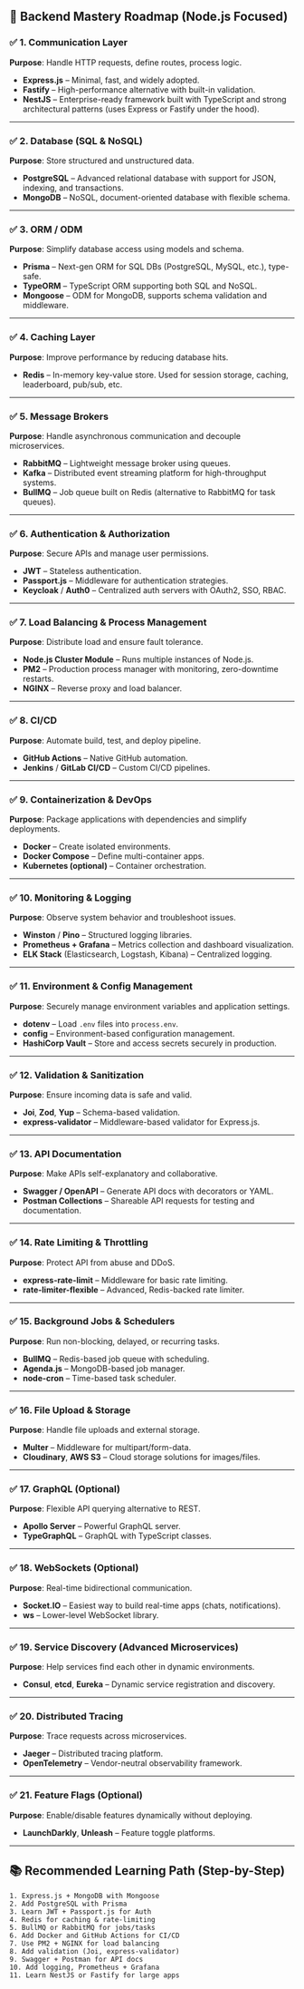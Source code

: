 ## 🧠 Backend Mastery Roadmap (Node.js Focused)

### ✅ 1. Communication Layer

**Purpose**: Handle HTTP requests, define routes, process logic.

- **Express.js** – Minimal, fast, and widely adopted.
- **Fastify** – High-performance alternative with built-in validation.
- **NestJS** – Enterprise-ready framework built with TypeScript and strong architectural patterns (uses Express or Fastify under the hood).

---

### ✅ 2. Database (SQL & NoSQL)

**Purpose**: Store structured and unstructured data.

- **PostgreSQL** – Advanced relational database with support for JSON, indexing, and transactions.
- **MongoDB** – NoSQL, document-oriented database with flexible schema.

---

### ✅ 3. ORM / ODM

**Purpose**: Simplify database access using models and schema.

- **Prisma** – Next-gen ORM for SQL DBs (PostgreSQL, MySQL, etc.), type-safe.
- **TypeORM** – TypeScript ORM supporting both SQL and NoSQL.
- **Mongoose** – ODM for MongoDB, supports schema validation and middleware.

---

### ✅ 4. Caching Layer

**Purpose**: Improve performance by reducing database hits.

- **Redis** – In-memory key-value store. Used for session storage, caching, leaderboard, pub/sub, etc.

---

### ✅ 5. Message Brokers

**Purpose**: Handle asynchronous communication and decouple microservices.

- **RabbitMQ** – Lightweight message broker using queues.
- **Kafka** – Distributed event streaming platform for high-throughput systems.
- **BullMQ** – Job queue built on Redis (alternative to RabbitMQ for task queues).

---

### ✅ 6. Authentication & Authorization

**Purpose**: Secure APIs and manage user permissions.

- **JWT** – Stateless authentication.
- **Passport.js** – Middleware for authentication strategies.
- **Keycloak** / **Auth0** – Centralized auth servers with OAuth2, SSO, RBAC.

---

### ✅ 7. Load Balancing & Process Management

**Purpose**: Distribute load and ensure fault tolerance.

- **Node.js Cluster Module** – Runs multiple instances of Node.js.
- **PM2** – Production process manager with monitoring, zero-downtime restarts.
- **NGINX** – Reverse proxy and load balancer.

---

### ✅ 8. CI/CD

**Purpose**: Automate build, test, and deploy pipeline.

- **GitHub Actions** – Native GitHub automation.
- **Jenkins** / **GitLab CI/CD** – Custom CI/CD pipelines.

---

### ✅ 9. Containerization & DevOps

**Purpose**: Package applications with dependencies and simplify deployments.

- **Docker** – Create isolated environments.
- **Docker Compose** – Define multi-container apps.
- **Kubernetes (optional)** – Container orchestration.

---

### ✅ 10. Monitoring & Logging

**Purpose**: Observe system behavior and troubleshoot issues.

- **Winston** / **Pino** – Structured logging libraries.
- **Prometheus + Grafana** – Metrics collection and dashboard visualization.
- **ELK Stack** (Elasticsearch, Logstash, Kibana) – Centralized logging.

---

### ✅ 11. Environment & Config Management

**Purpose**: Securely manage environment variables and application settings.

- **dotenv** – Load `.env` files into `process.env`.
- **config** – Environment-based configuration management.
- **HashiCorp Vault** – Store and access secrets securely in production.

---

### ✅ 12. Validation & Sanitization

**Purpose**: Ensure incoming data is safe and valid.

- **Joi**, **Zod**, **Yup** – Schema-based validation.
- **express-validator** – Middleware-based validator for Express.js.

---

### ✅ 13. API Documentation

**Purpose**: Make APIs self-explanatory and collaborative.

- **Swagger / OpenAPI** – Generate API docs with decorators or YAML.
- **Postman Collections** – Shareable API requests for testing and documentation.

---

### ✅ 14. Rate Limiting & Throttling

**Purpose**: Protect API from abuse and DDoS.

- **express-rate-limit** – Middleware for basic rate limiting.
- **rate-limiter-flexible** – Advanced, Redis-backed rate limiter.

---

### ✅ 15. Background Jobs & Schedulers

**Purpose**: Run non-blocking, delayed, or recurring tasks.

- **BullMQ** – Redis-based job queue with scheduling.
- **Agenda.js** – MongoDB-based job manager.
- **node-cron** – Time-based task scheduler.

---

### ✅ 16. File Upload & Storage

**Purpose**: Handle file uploads and external storage.

- **Multer** – Middleware for multipart/form-data.
- **Cloudinary**, **AWS S3** – Cloud storage solutions for images/files.

---

### ✅ 17. GraphQL (Optional)

**Purpose**: Flexible API querying alternative to REST.

- **Apollo Server** – Powerful GraphQL server.
- **TypeGraphQL** – GraphQL with TypeScript classes.

---

### ✅ 18. WebSockets (Optional)

**Purpose**: Real-time bidirectional communication.

- **Socket.IO** – Easiest way to build real-time apps (chats, notifications).
- **ws** – Lower-level WebSocket library.

---

### ✅ 19. Service Discovery (Advanced Microservices)

**Purpose**: Help services find each other in dynamic environments.

- **Consul**, **etcd**, **Eureka** – Dynamic service registration and discovery.

---

### ✅ 20. Distributed Tracing

**Purpose**: Trace requests across microservices.

- **Jaeger** – Distributed tracing platform.
- **OpenTelemetry** – Vendor-neutral observability framework.

---

### ✅ 21. Feature Flags (Optional)

**Purpose**: Enable/disable features dynamically without deploying.

- **LaunchDarkly**, **Unleash** – Feature toggle platforms.

---

## 📚 Recommended Learning Path (Step-by-Step)

```
1. Express.js + MongoDB with Mongoose
2. Add PostgreSQL with Prisma
3. Learn JWT + Passport.js for Auth
4. Redis for caching & rate-limiting
5. BullMQ or RabbitMQ for jobs/tasks
6. Add Docker and GitHub Actions for CI/CD
7. Use PM2 + NGINX for load balancing
8. Add validation (Joi, express-validator)
9. Swagger + Postman for API docs
10. Add logging, Prometheus + Grafana
11. Learn NestJS or Fastify for large apps
```
